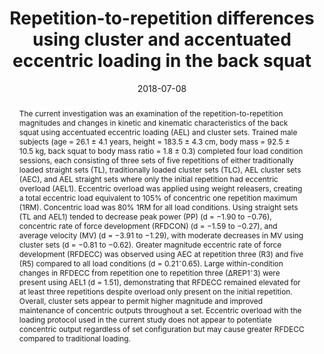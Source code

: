 ---
title: "Repetition-to-repetition differences using cluster and accentuated eccentric loading in the back squat"
author: ''
date: '2018-07-08'
slug: back-squat-cluster-ael-repetition-differences
publication_type: 2
publication: "*Sports, 6*(59), 1-10, https://doi.org/10.3390/sports6030059"
abstract: 
  'The current investigation was an examination of the repetition-to-repetition magnitudes and changes in kinetic and kinematic characteristics of the back squat using accentuated eccentric loading (AEL) and cluster sets. Trained male subjects (age = 26.1 ± 4.1 years, height = 183.5 ± 4.3 cm, body mass = 92.5 ± 10.5 kg, back squat to body mass ratio = 1.8 ± 0.3) completed four load condition sessions, each consisting of three sets of five repetitions of either traditionally loaded straight sets (TL), traditionally loaded cluster sets (TLC), AEL cluster sets (AEC), and AEL straight sets where only the initial repetition had eccentric overload (AEL1). Eccentric overload was applied using weight releasers, creating a total eccentric load equivalent to 105% of concentric one repetition maximum (1RM). Concentric load was 80% 1RM for all load conditions. Using straight sets (TL and AEL1) tended to decrease peak power (PP) (d = −1.90 to −0.76), concentric rate of force development (RFDCON) (d = −1.59 to −0.27), and average velocity (MV) (d = −3.91 to −1.29), with moderate decreases in MV using cluster sets (d = −0.81 to −0.62). Greater magnitude eccentric rate of force development (RFDECC) was observed using AEC at repetition three (R3) and five (R5) compared to all load conditions (d = 0.21⁻0.65). Large within-condition changes in RFDECC from repetition one to repetition three (∆REP1⁻3) were present using AEL1 (d = 1.51), demonstrating that RFDECC remained elevated for at least three repetitions despite overload only present on the initial repetition. Overall, cluster sets appear to permit higher magnitude and improved maintenance of concentric outputs throughout a set. Eccentric overload with the loading protocol used in the current study does not appear to potentiate concentric output regardless of set configuration but may cause greater RFDECC compared to traditional loading.'
authors: ["John P. Wagle", "Christopher B. Taber", "Kevin M. Carroll", "Aaron J. Cunanan", "Matt L. Sams", "Alexander Wetmore", "Garett E. Bingham", "Brad H. DeWeese", "Kimitake Sato", "Charles A. Stuart", "Michael H. Stone"]
lastmod: '2019-06-04T14:43:12-07:00'
featured: no
image:
  caption: ''
  focal_point: ''
  preview_only: no
tags: ["resistance training", "eccentric overload", "programming", "potentiation", "rate of force development", "power", "strength"]
projects: []
---